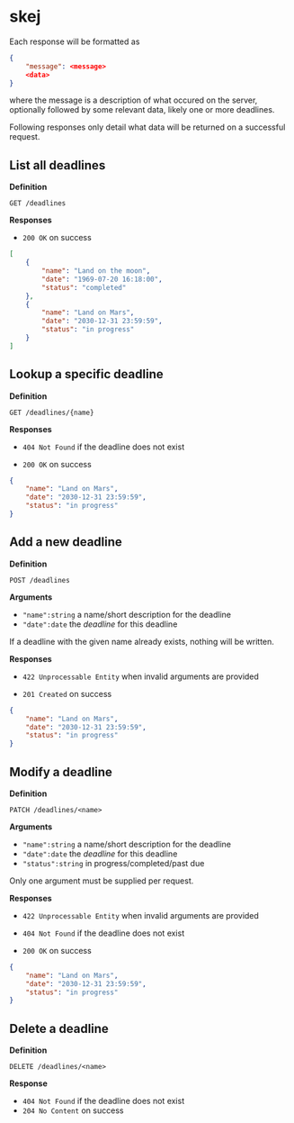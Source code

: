 # skej

Each response will be formatted as

```json
{
    "message": <message>
    <data>
}
```

where the message is a description of what occured on the server,
optionally followed by some relevant data, likely one or more deadlines.

Following responses only detail what data will be returned on a successful
request.

## List all deadlines

**Definition**

`GET /deadlines`

**Responses**

* `200 OK` on success

```json
[
    {
        "name": "Land on the moon",
        "date": "1969-07-20 16:18:00",
        "status": "completed"
    },
    {
        "name": "Land on Mars",
        "date": "2030-12-31 23:59:59",
        "status": "in progress"
    }
]
```

## Lookup a specific deadline

**Definition**

`GET /deadlines/{name}`

**Responses**

* `404 Not Found` if the deadline does not exist

* `200 OK` on success

```json
{
    "name": "Land on Mars",
    "date": "2030-12-31 23:59:59",
    "status": "in progress"
}
```

## Add a new deadline

**Definition**

`POST /deadlines`

**Arguments**

* `"name":string` a name/short description for the deadline
* `"date":date` the *deadline* for this deadline

If a deadline with the given name already exists, nothing will be written.

**Responses**

* `422 Unprocessable Entity` when invalid arguments are provided 

* `201 Created` on success

```json
{
    "name": "Land on Mars",
    "date": "2030-12-31 23:59:59",
    "status": "in progress"
}
```

## Modify a deadline

**Definition**

`PATCH /deadlines/<name>`

**Arguments**

* `"name":string` a name/short description for the deadline
* `"date":date` the *deadline* for this deadline
* `"status":string` in progress/completed/past due

Only one argument must be supplied per request.

**Responses**

* `422 Unprocessable Entity` when invalid arguments are provided

* `404 Not Found` if the deadline does not exist

* `200 OK` on success

```json
{
    "name": "Land on Mars",
    "date": "2030-12-31 23:59:59",
    "status": "in progress"
}
```
## Delete a deadline

**Definition**

`DELETE /deadlines/<name>`

**Response**

* `404 Not Found` if the deadline does not exist
* `204 No Content` on success

